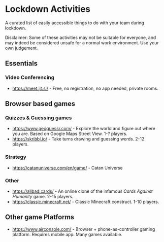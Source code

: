 # Lockdown Activities

A curated list of easily accessible things to do with your team during lockdown.

Disclaimer: Some of these activities may not be suitable for everyone, and may indeed be considered unsafe for a normal work environment. Use your own judgement.


## Essentials

### Video Conferencing

* https://meet.jit.si/ - Free, no registration, no app needed, private rooms.


## Browser based games

### Quizzes & Guessing games

* https://www.geoguessr.com/ - Explore the world and figure out where you are. Based on Google Maps Street View. 1-? players.
* https://skribbl.io/ - Take turns drawing and guessing words. 2-12 players.

### Strategy

* https://catanuniverse.com/en/game/ - Catan Universe

### Other

* https://allbad.cards/ - An online clone of the infamous *Cards Against Humanity* game. 2-15 players.
* https://classic.minecraft.net/ - Classic Minecraft construct. 1-10 players.

## Other game Platforms

* https://www.airconsole.com/ - Browser + phone-as-controller gaming platform. Requires mobile app. Many games available.

